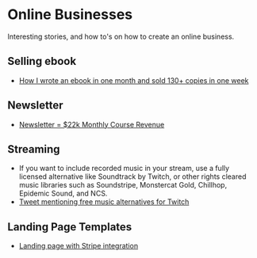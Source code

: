 # Online Businesses
Interesting stories, and how to's on how to create an online business.

## Selling ebook

- [How I wrote an ebook in one month and sold 130+ copies in one week](https://medium.com/women-make/how-i-wrote-an-ebook-in-one-month-and-sold-130-copies-in-one-week-1d15bd0d9a1f)


## Newsletter
- [Newsletter = $22k Monthly Course Revenue](https://contrarianthinking.substack.com/p/newsletter-22k-monthly-course-revenue?fbclid=IwAR2Jb0ii0_zmzs1vok0oAP1t-30WCHb_zjxgbf5m8mfR2iSq6dysjfXKcfg)


## Streaming
-  If you want to include recorded music in your stream, use a fully licensed alternative like Soundtrack by Twitch, or other rights cleared music libraries such as Soundstripe, Monstercat Gold, Chillhop, Epidemic Sound, and NCS.
- [Tweet mentioning free music alternatives for Twitch](https://twitter.com/TaelurAlexis/status/1326610751986020352?s=20)

## Landing Page Templates
- [Landing page with Stripe integration](https://github.com/bdcorps/one-time-payments-html-landing-page)
